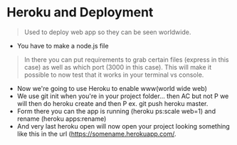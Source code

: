 # Heroku and Deployment

> Used to deploy web app so they can be seen worldwide. 

- You have to make a node.js file
> In there you can put requirements to grab certain files (express in this case) as well as which port (3000 in this case). This will make it possible to now test that it works in your terminal vs console. 
- Now we're going to use Heroku to enable www(world wide web)
- We use git init when you're in your project folder... then AC but not P we will then do heroku create and then P ex. git push heroku master.
- Form there you can the app is running (heroku ps:scale web=1) and rename (heroku apps:rename)
- And very last heroku open will now open your project looking something like this in the url (https://somename.herokuapp.com/.
